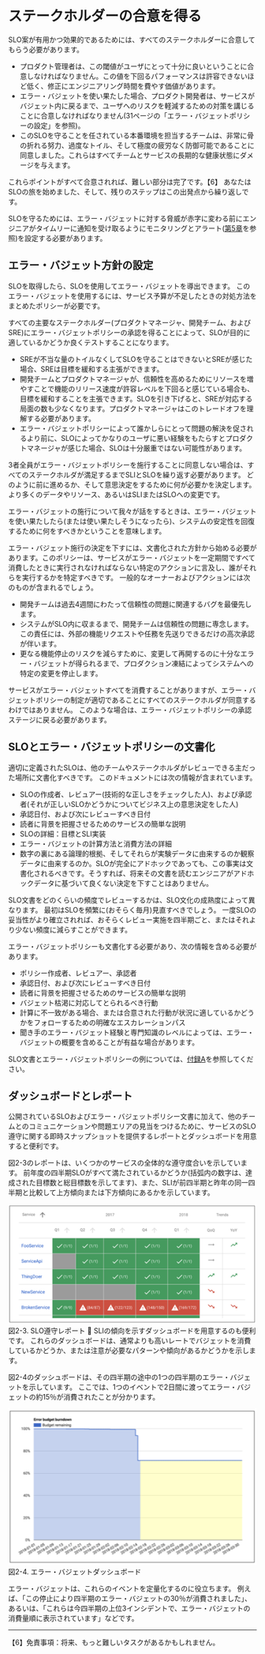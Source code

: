 # ステークホルダーの合意を得る

SLO案が有用かつ効果的であるためには、すべてのステークホルダーに合意してもらう必要があります。

* プロダクト管理者は、この閾値がユーザにとって十分に良いということに合意しなければなりません。この値を下回るパフォーマンスは許容できないほど低く、修正にエンジニアリング時間を費やす価値があります。
* エラー・バジェットを使い果たした場合、プロダクト開発者は、サービスがバジェット内に戻るまで、ユーザへのリスクを軽減するための対策を講じることに合意しなければなりません(31ページの「エラー・バジェットポリシーの設定」を参照)。
* このSLOを守ることを任されている本番環境を担当するチームは、非常に骨の折れる努力、過度なトイル、そして極度の疲労なく防御可能であることに同意しました。これらはすべてチームとサービスの長期的な健康状態にダメージを与えます。

これらポイントがすべて合意されれば、難しい部分は完了です。【6】
あなたはSLOの旅を始めました、そして、残りのステップはこの出発点から繰り返しです。

SLOを守るためには、エラー・バジェットに対する脅威が赤字に変わる前にエンジニアがタイムリーに通知を受け取るようにモニタリングとアラート([第5章](../../05_alerting-on-slos/README.md)を参照)を設定する必要があります。

## エラー・バジェット方針の設定

SLOを取得したら、SLOを使用してエラー・バジェットを導出できます。
このエラー・バジェットを使用するには、サービス予算が不足したときの対処方法をまとめたポリシーが必要です。

すべての主要なステークホルダー(プロダクトマネージャ、開発チーム、およびSRE)にエラー・バジェットポリシーの承認を得ることによって、SLOが目的に適しているかどうか良くテストすることになります。

* SREが不当な量のトイルなくしてSLOを守ることはできないとSREが感じた場合、SREは目標を緩和する主張ができます。
* 開発チームとプロダクトマネージャが、信頼性を高めるためにリソースを増やすことで機能のリリース速度が許容レベルを下回ると感じている場合も、目標を緩和することを主張できます。SLOを引き下げると、SREが対応する局面の数も少なくなります。プロダクトマネージャはこのトレードオフを理解する必要があります。
* エラー・バジェットポリシーによって誰かしらにとって問題の解決を促されるより前に、SLOによってかなりのユーザに悪い経験をもたらすとプロダクトマネージャが感じた場合、SLOは十分厳重ではない可能性があります。

3者全員がエラー・バジェットポリシーを施行することに同意しない場合は、すべてのステークホルダが満足するまでSLIとSLOを繰り返す必要があります。
どのように前に進めるか、そして意思決定をするために何が必要かを決定します。より多くのデータやリソース、あるいはSLIまたはSLOへの変更です。

エラー・バジェットの施行について我々が話をするときは、エラー・バジェットを使い果たしたら(または使い果たしそうになったら)、システムの安定性を回復するために何をすべきかということを意味します。

エラー・バジェット施行の決定を下すには、文書化された方針から始める必要があります。このポリシーは、サービスがエラー・バジェットを一定期間ですべて消費したときに実行されなければならない特定のアクションに言及し、誰がそれらを実行するかを特定すべきです。
一般的なオーナーおよびアクションには次のものが含まれるでしょう。

* 開発チームは過去4週間にわたって信頼性の問題に関連するバグを最優先します。
* システムがSLO内に収まるまで、開発チームは信頼性の問題に専念します。この責任には、外部の機能リクエストや任務を先送りできるだけの高次承認が伴います。
* 更なる機能停止のリスクを減らすために、変更して再開するのに十分なエラー・バジェットが得られるまで、プロダクション凍結によってシステムへの特定の変更を停止します。

サービスがエラー・バジェットすべてを消費することがありますが、エラー・バジェットポリシーの制定が適切であることにすべてのステークホルダが同意するわけではありません。
このような場合は、エラー・バジェットポリシーの承認ステージに戻る必要があります。

## SLOとエラー・バジェットポリシーの文書化

適切に定義されたSLOは、他のチームやステークホルダがレビューできる主だった場所に文書化すべきです。
このドキュメントには次の情報が含まれています。

* SLOの作成者、レビュアー(技術的な正しさをチェックした人)、および承認者(それが正しいSLOかどうかについてビジネス上の意思決定をした人)
* 承認日付、および次にレビューすべき日付
* 読者に背景を把握させるためのサービスの簡単な説明
* SLOの詳細：目標とSLI実装
* エラー・バジェットの計算方法と消費方法の詳細
* 数字の裏にある論理的根拠、そしてそれらが実験データに由来するのか観察データに由来するのか。SLOが完全にアドホックであっても、この事実は文書化されるべきです。そうすれば、将来その文書を読むエンジニアがアドホックデータに基づいて良くない決定を下すことはありません。

SLO文書をどのくらいの頻度でレビューするかは、SLO文化の成熟度によって異なります。
最初はSLOを頻繁に(おそらく毎月)見直すべきでしょう。
一度SLOの妥当性がより確立されれば、おそらくレビュー実施を四半期ごと、またはそれより少ない頻度に減らすことができます。

エラー・バジェットポリシーも文書化する必要があり、次の情報を含める必要があります。

* ポリシー作成者、レビュアー、承認者
* 承認日付、および次にレビューすべき日付
* 読者に背景を把握させるためのサービスの簡単な説明
* バジェット枯渇に対応してとられるべき行動
* 計算に不一致がある場合、または合意された行動が状況に適しているかどうかをフォローするための明確なエスカレーションパス
* 聞き手のエラー・バジェット経験と専門知識のレベルによっては、エラー・バジェットの概要を含めることが有益な場合があります。

SLO文書とエラー・バジェットポリシーの例については、[付録A](../../../23_appendix/examples-slo-document/README.md)を参照してください。

## ダッシュボードとレポート

公開されているSLOおよびエラー・バジェットポリシー文書に加えて、他のチームとのコミュニケーションや問題エリアの見当をつけるために、サービスのSLO遵守に関する即時スナップショットを提供するレポートとダッシュボードを用意すると便利です。

図2-3のレポートは、いくつかのサービスの全体的な遵守度合いを示しています。
前年度の四半期SLOがすべて満たされているかどうか(括弧内の数字は、達成された目標数と総目標数を示してます)、また、SLIが前四半期と昨年の同一四半期と比較して上方傾向または下方傾向にあるかを示しています。

![SLO遵守レポート](img/figure_2-3.png)  
図2-3. SLO遵守レポート

SLIの傾向を示すダッシュボードを用意するのも便利です。
これらのダッシュボードは、通常よりも高いレートでバジェットを消費しているかどうか、または注意が必要なパターンや傾向があるかどうかを示します。

図2-4のダッシュボードは、その四半期の途中の1つの四半期のエラー・バジェットを示しています。
ここでは、1つのイベントで2日間に渡ってエラー・バジェットの約15％が消費されたことが分かります。

![エラー・バジェットダッシュボード](img/figure_2-4.png)  
図2-4. エラー・バジェットダッシュボード

エラー・バジェットは、これらのイベントを定量化するのに役立ちます。
例えば、「この停止により四半期のエラー・バジェットの30％が消費されました」、あるいは、「これらは今四半期の上位3インシデントで、エラー・バジェットの消費量順に表示されています」などです。

----------
【6】免責事項：将来、もっと難しいタスクがあるかもしれません。
